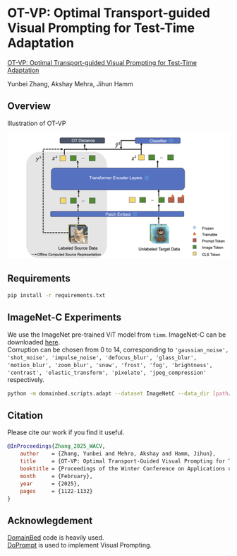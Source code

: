 # OT-VP: Optimal Transport-guided Visual Prompting for Test-Time Adaptation
[OT-VP: Optimal Transport-guided Visual Prompting for Test-Time Adaptation](https://arxiv.org/pdf/2407.09498)

Yunbei Zhang, Akshay Mehra, Jihun Hamm

## Overview
Illustration of OT-VP

<img src="figure/otvp.png"/>


## Requirements
```bash
pip install -r requirements.txt
```

## ImageNet-C Experiments
We use the ImageNet pre-trained ViT model from ```timm```. ImageNet-C can be downloaded [here](https://zenodo.org/records/2235448#.Yj2RO_co_mF). \
Corruption can be chosen from 0 to 14, corresponding to  ```'gaussian_noise', 'shot_noise', 'impulse_noise', 'defocus_blur', 'glass_blur', 'motion_blur', 'zoom_blur', 'snow', 'frost', 'fog', 'brightness', 'contrast', 'elastic_transform', 'pixelate', 'jpeg_compression'``` respectively.
```bash
python -m domainbed.scripts.adapt --dataset ImageNetC --data_dir [path/to/ImageNet-C] --algorithm OTVP --corruption [0-14]
```

## Citation
Please cite our work if you find it useful.
```bibtex
@InProceedings{Zhang_2025_WACV,
    author    = {Zhang, Yunbei and Mehra, Akshay and Hamm, Jihun},
    title     = {OT-VP: Optimal Transport-Guided Visual Prompting for Test-Time Adaptation},
    booktitle = {Proceedings of the Winter Conference on Applications of Computer Vision (WACV)},
    month     = {February},
    year      = {2025},
    pages     = {1122-1132}
}
```

## Acknowlegdement
[DomainBed](https://github.com/facebookresearch/DomainBed) code is heavily used. \
[DoPrompt](https://github.com/zhengzangw/DoPrompt/tree/main?tab=readme-ov-file) is used to implement Visual Prompting.
